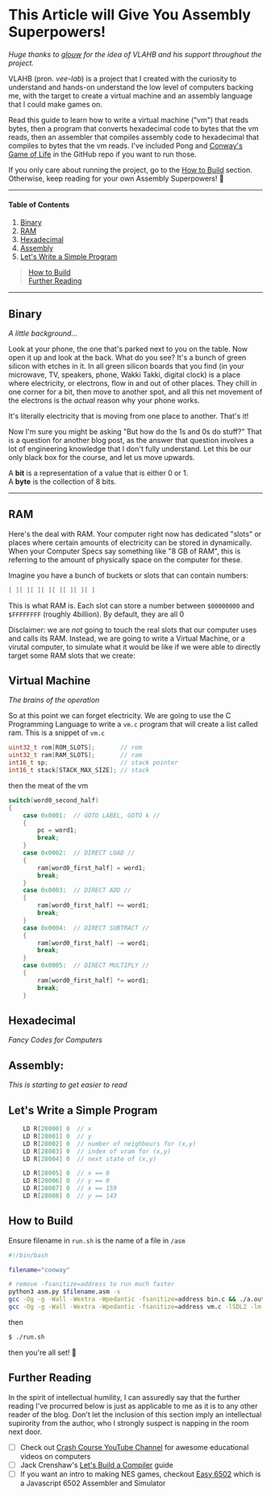 # This Article will Give You Assembly Superpowers!

_Huge thanks to [glouw](https://github.com/glouw) for the idea of VLAHB and his support throughout the project._

VLAHB (pron. _vee-lab_) is a project that I created with the curiosity to understand and hands-on understand the low level of computers backing me, with the target to create a virtual machine and an assembly language that I could make games on.

Read this guide to learn how to write a virtual machine ("vm") that reads bytes, then a program that converts hexadecimal code to bytes that the vm reads, then an assembler that compiles assembly code to hexadecimal that compiles to bytes that the vm reads. I've included Pong and [Conway's Game of Life](https://en.wikipedia.org/wiki/Conway%27s_Game_of_Life) in the GitHub repo if you want to run those.

If you only care about running the project, go to the [How to Build](#how-to-build) section. Otherwise, keep reading for your own Assembly Superpowers! :tada:

---

#### Table of Contents

1. [Binary](#binary) <br>
2. [RAM](#RAM) <br>
3. [Hexadecimal](#Hexadecimal) <br>
4. [Assembly](#Assembly) <br>
5. [Let's Write a Simple Program](#lets-write-a-simple-program) <br>

> [How to Build](#how-to-build)<br>
[Further Reading](#Further-Reading)<br>

---

## Binary

_A little background..._

Look at your phone, the one that's parked next to you on the table. Now open it up and look at the back. What do you see? It's a bunch of green silicon with etches in it. In all green silicon boards that you find (in your microwave, TV, speakers, phone, Wakki Takki, digital clock) is a place where electricity, or electrons, flow in and out of other places. They chill in one corner for a bit, then move to another spot, and all this net movement of the electrons is the _actual_ reason why your phone works.

It's literally electricity that is moving from one place to another. That's it!

Now I'm sure you might be asking "But how do the 1s and 0s do stuff?" That is a question for another blog post, as the answer that question involves a lot of engineering knowledge that I don't fully understand. Let this be our only black box for the course, and let us move upwards.

A **bit** is a representation of a value that is either 0 or 1.<br>
A **byte** is the collection of 8 bits.

---

## RAM

Here's the deal with RAM. Your computer right now has dedicated "slots" or places where certain amounts of electricity can be stored in dynamically. When your Computer Specs say something like "8 GB of RAM", this is referring to the amount of physically space on the computer for these.

Imagine you have a bunch of buckets or slots that can contain numbers:

```c
[ ][ ][ ][ ][ ][ ][ ][ ]
```

This is what RAM is. Each slot can store a number between `$00000000` and `$FFFFFFFF` (roughly 4billion). By default, they are all 0

Disclaimer: we are _not_ going to touch the real slots that our computer uses and calls its RAM. Instead, we are going to write a Virtual Machine, or a virutal computer, to simulate what it would be like if we were able to directly target some RAM slots that we create:

<!-- Diagram of computer within a computer: rectangle within a rectangle -->


## Virtual Machine

_The brains of the operation_


So at this point we can forget electricity. We are going to use the C Programming Language to write a `vm.c` program that will create a list called ram. This is a snippet of `vm.c`

```c
uint32_t rom[ROM_SLOTS];       // rom
uint32_t ram[RAM_SLOTS];       // ram
int16_t sp;                    // stack pointer
int16_t stack[STACK_MAX_SIZE]; // stack
```



then the meat of the vm

```c
switch(word0_second_half)
{
    case 0x0001:  // GOTO LABEL, GOTO k //
    {
        pc = word1;
        break;
    }
    case 0x0002:  // DIRECT LOAD //
    {
        ram[word0_first_half] = word1;
        break;
    }
    case 0x0003:  // DIRECT ADD //
    {
        ram[word0_first_half] += word1;
        break;
    }
    case 0x0004:  // DIRECT SUBTRACT //
    {
        ram[word0_first_half] -= word1;
        break;
    }
    case 0x0005:  // DIRECT MULTIPLY //
    {
        ram[word0_first_half] *= word1;
        break;
    }
```







## Hexadecimal

_Fancy Codes for Computers_

## Assembly:

_This is starting to get easier to read_


## Let's Write a Simple Program

```c
    LD R[28000] 0  // x
    LD R[28001] 0  // y
    LD R[28002] 0  // number of neighbours for (x,y)
    LD R[28003] 0  // index of vram for (x,y)
    LD R[28004] 0  // next state of (x,y)

    LD R[28005] 0  // x == 0
    LD R[28006] 0  // y == 0
    LD R[28007] 0  // x == 159
    LD R[28008] 0  // y == 143
```


## How to Build
Ensure filename in `run.sh` is the name of a file in `/asm`

```bash
#!/bin/bash

filename="conway"

# remove -fsanitize=address to run much faster
python3 asm.py $filename.asm -s
gcc -Og -g -Wall -Wextra -Wpedantic -fsanitize=address bin.c && ./a.out hex/file.hex bin/file.bin
gcc -Og -g -Wall -Wextra -Wpedantic -fsanitize=address vm.c -lSDL2 -lm && ./a.out bin/file.bin
```

then

```bash
$ ./run.sh
```

then you're all set! :tada:


## Further Reading

In the spirit of intellectual humility, I can assuredly say that the further reading I've procurred below is just as applicable to me as it is to any other reader of the blog. Don't let the inclusion of this section imply an intellectual supirority from the author, who I strongly suspect is napping in the room next door.

- [ ] Check out [Crash Course YouTube Channel](https://www.youtube.com/user/crashcourse) for awesome educational videos on computers
- [ ] Jack Crenshaw's [Let's Build a Compiler](https://compilers.iecc.com/crenshaw/) guide
- [ ] If you want an intro to making NES games, checkout [Easy 6502](http://www.6502.org/tutorials/6502opcodes.html) which is a Javascript 6502 Assembler and Simulator
